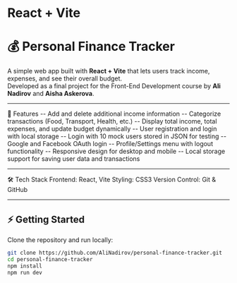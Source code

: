 # React + Vite

# 💰 Personal Finance Tracker

A simple web app built with **React + Vite** that lets users track income, expenses, and see their overall budget.  
Developed as a final project for the Front-End Development course by **Ali Nadirov** and **Aisha Askerova**.

---

🚀 Features
-- Add and delete additional income information
-- Categorize transactions (Food, Transport, Health, etc.)
-- Display total income, total expenses, and update budget dynamically
-- User registration and login with local storage
-- Login with 10 mock users stored in JSON for testing
-- Google and Facebook OAuth login
-- Profile/Settings menu with logout functionality
-- Responsive design for desktop and mobile
-- Local storage support for saving user data and transactions

---

🛠 Tech Stack
Frontend: React, Vite
Styling: CSS3
Version Control: Git & GitHub

---

## ⚡ Getting Started
Clone the repository and run locally:
```bash
git clone https://github.com/AliNadirov/personal-finance-tracker.git
cd personal-finance-tracker
npm install
npm run dev
